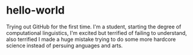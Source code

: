 # hello-world
Trying out GitHub for the first time.
I'm a student, starting the degree of computational linguistics, I'm excited but terrified of failing to understand, also terrified I made a huge mistake trying to do some more hardcore science instead of persuing anguages and arts.
